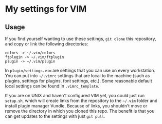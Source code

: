 # My settings for VIM

## Usage

If you find yourself wanting to use these settings, `git clone` this repository,
and copy or link the following directories:

```
colors -> ~/.vim/colors
ftplugin -> ~/.vim/ftplugin
plugin -> ~/.vim/plugin
```

In `plugin/settings.vim` are settings that you can use on every workstation.
You can put into `~/.vimrc` settings that are local to the machine (such as
plugins, settings for plugins, font settings, etc.). Some reasonable default
local settings can be found in `.vimrc_template`.

If you are on UNIX and haven't configured VIM yet, you could just
run `setup.sh`, which will create links from the repository to the `~/.vim`
folder and install plugin manager Vundle. Because of links, you shouldn't move
or remove the directory in which you cloned this repo. The benefit is that you
can get updates to the settings with just `git pull`.
